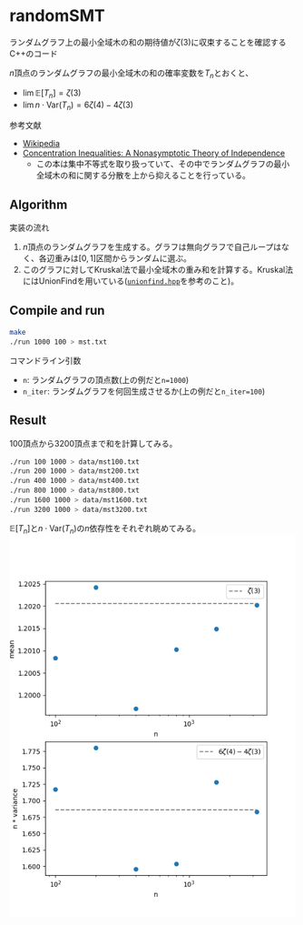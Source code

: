 # randomSMT

ランダムグラフ上の最小全域木の和の期待値が$\zeta(3)$に収束することを確認するC++のコード

$n$頂点のランダムグラフの最小全域木の和の確率変数を$T_{n}$とおくと、
- $\lim\mathbb{E}[T_{n}]=\zeta(3)$
- $\lim n\cdot\mathrm{Var}(T_{n})=6\zeta(4)-4\zeta(3)$

参考文献
- [Wikipedia](https://en.wikipedia.org/wiki/Minimum_spanning_tree#MST_on_complete_graphs)
- [Concentration Inequalities: A Nonasymptotic Theory of Independence](https://oxford.universitypressscholarship.com/view/10.1093/acprof:oso/9780199535255.001.0001/acprof-9780199535255)
    - この本は集中不等式を取り扱っていて、その中でランダムグラフの最小全域木の和に関する分散を上から抑えることを行っている。

## Algorithm
実装の流れ
1. $n$頂点のランダムグラフを生成する。グラフは無向グラフで自己ループはなく、各辺重みは$[0,1]$区間からランダムに選ぶ。
2. このグラフに対してKruskal法で最小全域木の重み和を計算する。Kruskal法にはUnionFindを用いている([`unionfind.hpp`](unionfind.hpp)を参考のこと)。

## Compile and run
```bash
make
./run 1000 100 > mst.txt
```
コマンドライン引数
- `n`: ランダムグラフの頂点数(上の例だと`n=1000`)
- `n_iter`: ランダムグラフを何回生成させるか(上の例だと`n_iter=100`)

## Result
100頂点から3200頂点まで和を計算してみる。
```bash
./run 100 1000 > data/mst100.txt
./run 200 1000 > data/mst200.txt
./run 400 1000 > data/mst400.txt
./run 800 1000 > data/mst800.txt
./run 1600 1000 > data/mst1600.txt
./run 3200 1000 > data/mst3200.txt
```

$\mathbb{E}[T_{n}]$と$n\cdot\mathrm{Var}(T_{n})$の$n$依存性をそれぞれ眺めてみる。
![](result.png)